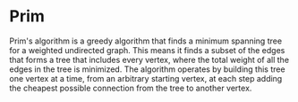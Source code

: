 # Prim

Prim's algorithm is a greedy algorithm that finds a minimum spanning tree for a weighted undirected graph. 
This means it finds a subset of the edges that forms a tree that includes every vertex, where the total weight of all the edges in the tree is minimized. 
The algorithm operates by building this tree one vertex at a time, from an arbitrary starting vertex, at each step adding the cheapest possible connection from the tree to another vertex.

